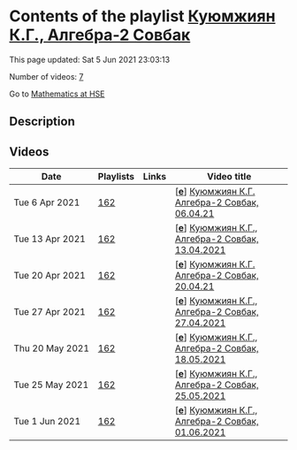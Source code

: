 # Contents of the playlist [Куюмжиян К.Г., Алгебра-2 Совбак](https://www.youtube.com/playlist?list=PLq3E5oubNNoBTMT6ftvJg3-f7gLk7F0v9)

This page updated: Sat 5 Jun 2021 23:03:13

Number of videos: [7](#videos)

Go to [Mathematics at HSE](../README.md)

## Description



## Videos

|Date|Playlists|Links|Video title|
|---|---|---|---|
| Tue&nbsp;6&nbsp;Apr&nbsp;2021 | [162](../playlists/162 "Куюмжиян К.Г., Алгебра-2 Совбак") |  | [[**e**](https://studio.youtube.com/video/sroA9lNdujY/edit "Edit")] [Куюмжиян К.Г. Алгебра-2 Совбак, 06.04.21](https://www.youtube.com/watch?v=sroA9lNdujY&list=PLq3E5oubNNoBTMT6ftvJg3-f7gLk7F0v9) |
| Tue&nbsp;13&nbsp;Apr&nbsp;2021 | [162](../playlists/162 "Куюмжиян К.Г., Алгебра-2 Совбак") |  | [[**e**](https://studio.youtube.com/video/px_uZwYMzkQ/edit "Edit")] [Куюмжиян К.Г., Алгебра-2 Совбак, 13.04.2021](https://www.youtube.com/watch?v=px_uZwYMzkQ&list=PLq3E5oubNNoBTMT6ftvJg3-f7gLk7F0v9) |
| Tue&nbsp;20&nbsp;Apr&nbsp;2021 | [162](../playlists/162 "Куюмжиян К.Г., Алгебра-2 Совбак") |  | [[**e**](https://studio.youtube.com/video/ZX2D2bVuY-4/edit "Edit")] [Куюмжиян К.Г. Алгебра-2 Совбак, 20.04.21](https://www.youtube.com/watch?v=ZX2D2bVuY-4&list=PLq3E5oubNNoBTMT6ftvJg3-f7gLk7F0v9) |
| Tue&nbsp;27&nbsp;Apr&nbsp;2021 | [162](../playlists/162 "Куюмжиян К.Г., Алгебра-2 Совбак") |  | [[**e**](https://studio.youtube.com/video/6GbviCfQs08/edit "Edit")] [Куюмжиян К.Г., Алгебра-2 Совбак, 27.04.2021](https://www.youtube.com/watch?v=6GbviCfQs08&list=PLq3E5oubNNoBTMT6ftvJg3-f7gLk7F0v9) |
| Thu&nbsp;20&nbsp;May&nbsp;2021 | [162](../playlists/162 "Куюмжиян К.Г., Алгебра-2 Совбак") |  | [[**e**](https://studio.youtube.com/video/4dgLTnOybh0/edit "Edit")] [Куюмжиян К.Г., Алгебра-2 Совбак, 18.05.2021](https://www.youtube.com/watch?v=4dgLTnOybh0&list=PLq3E5oubNNoBTMT6ftvJg3-f7gLk7F0v9) |
| Tue&nbsp;25&nbsp;May&nbsp;2021 | [162](../playlists/162 "Куюмжиян К.Г., Алгебра-2 Совбак") |  | [[**e**](https://studio.youtube.com/video/8060u_9-PPU/edit "Edit")] [Куюмжиян К.Г., Алгебра-2 Совбак, 25.05.2021](https://www.youtube.com/watch?v=8060u_9-PPU&list=PLq3E5oubNNoBTMT6ftvJg3-f7gLk7F0v9) |
| Tue&nbsp;1&nbsp;Jun&nbsp;2021 | [162](../playlists/162 "Куюмжиян К.Г., Алгебра-2 Совбак") |  | [[**e**](https://studio.youtube.com/video/Lg6zHqCxhQM/edit "Edit")] [Куюмжиян К.Г., Алгебра-2 Совбак, 01.06.2021](https://www.youtube.com/watch?v=Lg6zHqCxhQM&list=PLq3E5oubNNoBTMT6ftvJg3-f7gLk7F0v9) |
